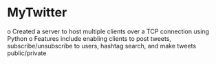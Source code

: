 # MyTwitter
o	Created a server to host multiple clients over a TCP connection using Python
o	Features include enabling clients to post tweets, subscribe/unsubscribe to users, hashtag search, and make tweets public/private
